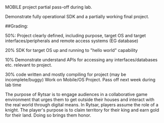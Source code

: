 MOBILE project partial pass-off during lab.

Demonstrate fully operational SDK and a partially working final project.

##Grading:

50%: Project clearly defined, including purpose, target OS and target interfaces/peripherals and remote access systems (EG database)

20% SDK for target OS up and running to "hello world" capability

10% Demonstrate understand APIs for accessing any interfaces/databases etc. relevant to project.

30% code written and mostly compiling for project (may be incomplete/buggy)
Work on Mobile/OS Project. Pass off next week during lab time





The purpose of Rytsar is to engage audiences in a collaborative game environment that urges them to get outside their houses and interact with the real world through digital means. In Rytsar, players assume the role of a knight. The player's purpose is to claim territory for their king and earn gold for their land. Doing so brings them honor.

